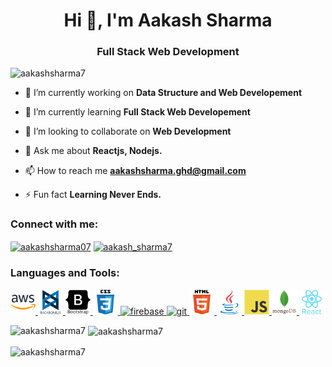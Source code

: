 <h1 align="center">Hi 👋, I'm Aakash Sharma</h1>
<h3 align="center">Full Stack Web Development</h3>

<p align="left"> <img src="https://komarev.com/ghpvc/?username=aakashsharma7&label=Profile%20views&color=0e75b6&style=flat" alt="aakashsharma7" /> </p>



- 🔭 I’m currently working on **Data Structure and Web Developement**

- 🌱 I’m currently learning **Full Stack Web Developement**

- 👯 I’m looking to collaborate on **Web Development**

- 💬 Ask me about **Reactjs, Nodejs.**

- 📫 How to reach me **aakashsharma.ghd@gmail.com**

- ⚡ Fun fact **Learning Never Ends.**

<h3 align="left">Connect with me:</h3>
<p align="left">
<a href="https://twitter.com/aakashsharma07" target="blank"><img align="center" src="https://raw.githubusercontent.com/rahuldkjain/github-profile-readme-generator/master/src/images/icons/Social/twitter.svg" alt="aakashsharma07" height="30" width="40" /></a>
<a href="https://www.leetcode.com/aakash_sharma7" target="blank"><img align="center" src="https://raw.githubusercontent.com/rahuldkjain/github-profile-readme-generator/master/src/images/icons/Social/leet-code.svg" alt="aakash_sharma7" height="30" width="40" /></a>
</p>

<h3 align="left">Languages and Tools:</h3>
<p align="left"> <a href="https://aws.amazon.com" target="_blank" rel="noreferrer"> <img src="https://raw.githubusercontent.com/devicons/devicon/master/icons/amazonwebservices/amazonwebservices-original-wordmark.svg" alt="aws" width="40" height="40"/> </a> <a href="https://backbonejs.org" target="_blank" rel="noreferrer"> <img src="https://raw.githubusercontent.com/devicons/devicon/master/icons/backbonejs/backbonejs-original-wordmark.svg" alt="backbonejs" width="40" height="40"/> </a> <a href="https://getbootstrap.com" target="_blank" rel="noreferrer"> <img src="https://raw.githubusercontent.com/devicons/devicon/master/icons/bootstrap/bootstrap-plain-wordmark.svg" alt="bootstrap" width="40" height="40"/> </a> <a href="https://www.w3schools.com/css/" target="_blank" rel="noreferrer"> <img src="https://raw.githubusercontent.com/devicons/devicon/master/icons/css3/css3-original-wordmark.svg" alt="css3" width="40" height="40"/> </a> <a href="https://firebase.google.com/" target="_blank" rel="noreferrer"> <img src="https://www.vectorlogo.zone/logos/firebase/firebase-icon.svg" alt="firebase" width="40" height="40"/> </a> <a href="https://git-scm.com/" target="_blank" rel="noreferrer"> <img src="https://www.vectorlogo.zone/logos/git-scm/git-scm-icon.svg" alt="git" width="40" height="40"/> </a> <a href="https://www.w3.org/html/" target="_blank" rel="noreferrer"> <img src="https://raw.githubusercontent.com/devicons/devicon/master/icons/html5/html5-original-wordmark.svg" alt="html5" width="40" height="40"/> </a> <a href="https://www.java.com" target="_blank" rel="noreferrer"> <img src="https://raw.githubusercontent.com/devicons/devicon/master/icons/java/java-original.svg" alt="java" width="40" height="40"/> </a> <a href="https://developer.mozilla.org/en-US/docs/Web/JavaScript" target="_blank" rel="noreferrer"> <img src="https://raw.githubusercontent.com/devicons/devicon/master/icons/javascript/javascript-original.svg" alt="javascript" width="40" height="40"/> </a> <a href="https://www.mongodb.com/" target="_blank" rel="noreferrer"> <img src="https://raw.githubusercontent.com/devicons/devicon/master/icons/mongodb/mongodb-original-wordmark.svg" alt="mongodb" width="40" height="40"/> </a> <a href="https://reactjs.org/" target="_blank" rel="noreferrer"> <img src="https://raw.githubusercontent.com/devicons/devicon/master/icons/react/react-original-wordmark.svg" alt="react" width="40" height="40"/> </a> </p>

<p><img align="left" src="https://github-readme-stats.vercel.app/api/top-langs?username=aakashsharma7&show_icons=true&locale=en&layout=compact" alt="aakashsharma7" /></p>

<p>&nbsp;<img align="center" src="https://github-readme-stats.vercel.app/api?username=aakashsharma7&show_icons=true&locale=en" alt="aakashsharma7" /></p>

<p><img align="center" src="https://github-readme-streak-stats.herokuapp.com/?user=aakashsharma7&" alt="aakashsharma7" /></p>
